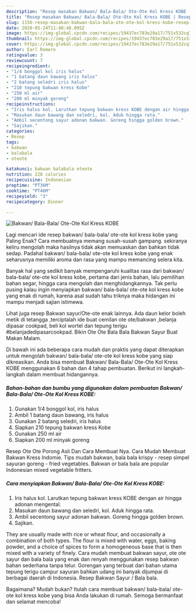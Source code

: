 ```yaml
---
description: "Resep masakan Bakwan/ Bala-Bala/ Ote-Ote Kol Kress KOBE | Resep Bumbu Bakwan/ Bala-Bala/ Ote-Ote Kol Kress KOBE Yang Paling Enak"
title: "Resep masakan Bakwan/ Bala-Bala/ Ote-Ote Kol Kress KOBE | Resep Bumbu Bakwan/ Bala-Bala/ Ote-Ote Kol Kress KOBE Yang Paling Enak"
slug: 1156-resep-masakan-bakwan-bala-bala-ote-ote-kol-kress-kobe-resep-bumbu-bakwan-bala-bala-ote-ote-kol-kress-kobe-yang-paling-enak
date: 2020-05-24T11:40:48.095Z
image: https://img-global.cpcdn.com/recipes/19437ec783e29a17/751x532cq70/bakwan-bala-bala-ote-ote-kol-kress-kobe-foto-resep-utama.jpg
thumbnail: https://img-global.cpcdn.com/recipes/19437ec783e29a17/751x532cq70/bakwan-bala-bala-ote-ote-kol-kress-kobe-foto-resep-utama.jpg
cover: https://img-global.cpcdn.com/recipes/19437ec783e29a17/751x532cq70/bakwan-bala-bala-ote-ote-kol-kress-kobe-foto-resep-utama.jpg
author: Earl Romero
ratingvalue: 3
reviewcount: 7
recipeingredient:
- "1/4 bonggol kol iris halus"
- "1 batang daun bawang iris halus"
- "2 batang seledri iris halus"
- "210 tepung bakwan kress Kobe"
- "250 ml air"
- "200 ml minyak goreng"
recipeinstructions:
- "Iris halus kol. Larutkan tepung bakwan kress KOBE dengan air hingga adonan mengental."
- "Masukan daun bawang dan seledri, kol. Aduk hingga rata."
- "Ambil secentong sayur adonan bakwan. Goreng hingga golden brown."
- "Sajikan."
categories:
- Resep
tags:
- bakwan
- balabala
- oteote

katakunci: bakwan balabala oteote 
nutrition: 228 calories
recipecuisine: Indonesian
preptime: "PT36M"
cooktime: "PT46M"
recipeyield: "3"
recipecategory: Dinner

---
```



![Bakwan/ Bala-Bala/ Ote-Ote Kol Kress KOBE](https://img-global.cpcdn.com/recipes/19437ec783e29a17/751x532cq70/bakwan-bala-bala-ote-ote-kol-kress-kobe-foto-resep-utama.jpg)

Lagi mencari ide resep bakwan/ bala-bala/ ote-ote kol kress kobe yang Paling Enak? Cara membuatnya memang susah-susah gampang. sekiranya keliru mengolah maka hasilnya tidak akan memuaskan dan bahkan tidak sedap. Padahal bakwan/ bala-bala/ ote-ote kol kress kobe yang enak seharusnya memiliki aroma dan rasa yang mampu memancing selera kita.

Banyak hal yang sedikit banyak mempengaruhi kualitas rasa dari bakwan/ bala-bala/ ote-ote kol kress kobe, pertama dari jenis bahan, lalu pemilihan bahan segar, hingga cara mengolah dan menghidangkannya. Tak perlu pusing kalau ingin menyiapkan bakwan/ bala-bala/ ote-ote kol kress kobe yang enak di rumah, karena asal sudah tahu triknya maka hidangan ini mampu menjadi sajian istimewa.

Lihat juga resep Bakwan sayur/Ote-ote enak lainnya. Ada daun kelor boleh metik di tetangga ,terciptalah ide buat cemilan ote ote/bakwan ,belanja dipasar cookpad, beli kol wortel dan tepung terigu #belanjadedipasarcookpad. Bikin Ote Ote Bala Bala Bakwan Sayur Buat Makan Malam.


Di bawah ini ada beberapa cara mudah dan praktis yang dapat diterapkan untuk mengolah bakwan/ bala-bala/ ote-ote kol kress kobe yang siap dikreasikan. Anda bisa membuat Bakwan/ Bala-Bala/ Ote-Ote Kol Kress KOBE menggunakan 6 bahan dan 4 tahap pembuatan. Berikut ini langkah-langkah dalam membuat hidangannya.

<!--inarticleads1-->

##### Bahan-bahan dan bumbu yang digunakan dalam pembuatan Bakwan/ Bala-Bala/ Ote-Ote Kol Kress KOBE:

1. Gunakan 1/4 bonggol kol, iris halus
1. Ambil 1 batang daun bawang, iris halus
1. Gunakan 2 batang seledri, iris halus
1. Siapkan 210 tepung bakwan kress Kobe
1. Gunakan 250 ml air
1. Siapkan 200 ml minyak goreng


Resep Ote Ote Porong Asli Dan Cara Membuat Nya. Cara Mudah Membuat Bakwan Kress Indomie. Tips mudah bakwan, bala bala krispy - resep simpel sayuran goreng - fried vegetables. Bakwan or bala bala are popular Indonesian mixed vegetable fritters. 

<!--inarticleads2-->

##### Cara menyiapkan Bakwan/ Bala-Bala/ Ote-Ote Kol Kress KOBE:

1. Iris halus kol. Larutkan tepung bakwan kress KOBE dengan air hingga adonan mengental.
1. Masukan daun bawang dan seledri, kol. Aduk hingga rata.
1. Ambil secentong sayur adonan bakwan. Goreng hingga golden brown.
1. Sajikan.


They are usually made with rice or wheat flour, and occasionally a combination of both types. The flour is mixed with water, eggs, baking powder, and a choice of spices to form a homogeneous base that is then mixed with a variety of finely. Cara mudah membuat bakwan sayur, ote ote sayur dan bala bala yang enak dan renyah menggunakan resep bakwan bahan sederhana tanpa telur. Gorengan yang terbuat dari bahan utama tepung terigu campur sayuran bahkan udang ini banyak dijumpai di berbagai daerah di Indonesia. Resep Bakwan Sayur / Bala bala. 

Bagaimana? Mudah bukan? Itulah cara membuat bakwan/ bala-bala/ ote-ote kol kress kobe yang bisa Anda lakukan di rumah. Semoga bermanfaat dan selamat mencoba!
